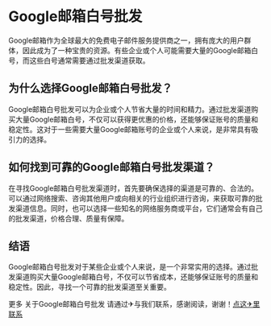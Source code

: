 # Google邮箱白号批发

Google邮箱作为全球最大的免费电子邮件服务提供商之一，拥有庞大的用户群体，因此成为了一种宝贵的资源。有些企业或个人可能需要大量的Google邮箱白号，而这些白号通常需要通过批发渠道获取。

## 为什么选择Google邮箱白号批发？

Google邮箱白号批发可以为企业或个人节省大量的时间和精力。通过批发渠道购买大量Google邮箱白号，不仅可以获得更优惠的价格，还能够保证账号的质量和稳定性。这对于一些需要大量Google邮箱账号的企业或个人来说，是非常具有吸引力的选择。

## 如何找到可靠的Google邮箱白号批发渠道？

在寻找Google邮箱白号批发渠道时，首先要确保选择的渠道是可靠的、合法的。可以通过网络搜索、咨询其他用户或向相关的行业组织进行咨询，来获取可靠的批发渠道信息。同时，也可以选择一些知名的网络服务商或平台，它们通常会有自己的批发渠道，价格合理、质量有保障。

## 结语

Google邮箱白号批发对于某些企业或个人来说，是一个非常实用的选择。通过批发渠道购买大量Google邮箱白号，不仅可以节省成本，还能够保证账号的质量和稳定性。因此，寻找一个可靠的批发渠道至关重要。

更多 关于Google邮箱白号批发 请通过✈与我们联系，感谢阅读，谢谢！[点这✈里联系](https://b.k02.cc)